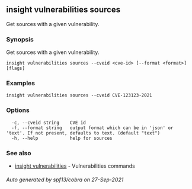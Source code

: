 ## insight vulnerabilities sources

Get sources with a given vulnerability.

### Synopsis

Get sources with a given vulnerability.

```
insight vulnerabilities sources --cveid <cve-id> [--format <format>] [flags]
```

### Examples

```
insight vulnerabilities sources --cveid CVE-123123-2021
```

### Options

```
  -c, --cveid string    CVE id
  -f, --format string   output format which can be in 'json' or 'text'. If not present, defaults to text. (default "text")
  -h, --help            help for sources
```

### See also

* [insight vulnerabilities](insight_vulnerabilities.md)	 - Vulnerabilities commands

###### Auto generated by spf13/cobra on 27-Sep-2021
